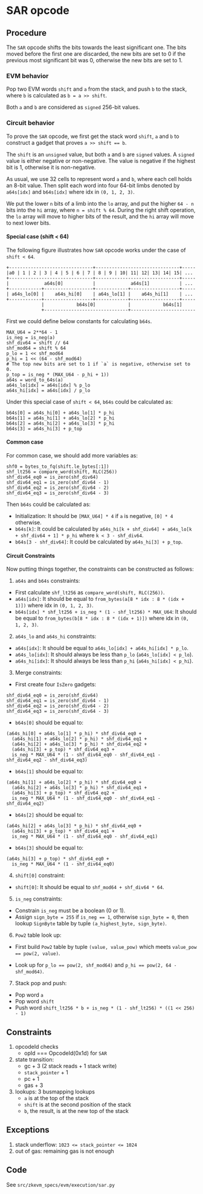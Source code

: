 # SAR opcode

## Procedure

The `SAR` opcode shifts the bits towards the least significant one. The bits moved before the first one are discarded, the new bits are set to 0 if the previous most significant bit was 0, otherwise the new bits are set to 1.

### EVM behavior

Pop two EVM words `shift` and `a` from the stack, and push `b` to the stack, where `b` is calculated as `b = a >> shift`.

Both `a` and `b` are considered as `signed` 256-bit values.

### Circuit behavior

To prove the `SAR` opcode, we first get the stack word `shift`, `a` and `b` to construct a gadget that proves `a >> shift == b`.

The `shift` is an `unsigned` value, but both `a` and `b` are `signed` values. A `signed` value is either negative or non-negative. The value is negative if the highest bit is 1, otherwise it is non-negative.

As usual, we use 32 cells to represent word `a` and `b`, where each cell holds an 8-bit value. Then split each word into four 64-bit limbs denoted by `a64s[idx]` and `b64s[idx]` where idx in `(0, 1, 2, 3)`.

We put the lower `n` bits of a limb into the `lo` array, and put the higher `64 - n` bits into the `hi` array, where `n = shift % 64`. During the right shift operation, the `lo` array will move to higher bits of the result, and the `hi` array will move to next lower bits.

#### Special case (shift < 64)

The following figure illustrates how `SAR` opcode works under the case of `shift < 64`.
```
+-------------------------------+-------------------------------+-----
|a0 | 1 | 2 | 3 | 4 | 5 | 6 | 7 | 8 | 9 | 10| 11| 12| 13| 14| 15| ...
+-------------------------------+-------------------------------+-----
|             a64s[0]           |             a64s[1]           | ...
+------------+------------------+------------+------------------+-----
| a64s_lo[0] |    a64s_hi[0]    | a64s_lo[1] |    a64s_hi[1]    | ...
+------------+------------------+------------+------------------+-----
             |            b64s[0]            |            b64s[1]
             +-------------------------------+------------------------
```

First we could define below constants for calculating `b64s`.
```
MAX_U64 = 2**64 - 1
is_neg = is_neg(a)
shf_div64 = shift // 64
shf_mod64 = shift % 64
p_lo = 1 << shf_mod64
p_hi = 1 << (64 - shf_mod64)
# The top new bits are set to 1 if `a` is negative, otherwise set to 0.
p_top = is_neg * (MAX_U64 - p_hi + 1))
a64s = word_to_64s(a)
a64s_lo[idx] = a64s[idx] % p_lo
a64s_hi[idx] = a64s[idx] / p_lo
```

Under this special case of `shift < 64`, `b64s` could be calculated as:
```
b64s[0] = a64s_hi[0] + a64s_lo[1] * p_hi
b64s[1] = a64s_hi[1] + a64s_lo[2] * p_hi
b64s[2] = a64s_hi[2] + a64s_lo[3] * p_hi
b64s[3] = a64s_hi[3] + p_top
```

#### Common case

For common case, we should add more variables as:
```
shf0 = bytes_to_fq(shift.le_bytes[:1])
shf_lt256 = compare_word(shift, RLC(256))
shf_div64_eq0 = is_zero(shf_div64)
shf_div64_eq1 = is_zero(shf_div64 - 1)
shf_div64_eq2 = is_zero(shf_div64 - 2)
shf_div64_eq3 = is_zero(shf_div64 - 3)
```

Then `b64s` could be calculated as:

* Initialization: It should be `[MAX_U64] * 4` if `a` is negative, `[0] * 4` otherwise.
* `b64s[k]`: It could be calculated by `a64s_hi[k + shf_div64] + a64s_lo[k + shf_div64 + 1] * p_hi` where `k < 3 - shf_div64`.
* `b64s[3 - shf_div64]`: It could be calculated by `a64s_hi[3] + p_top`.

#### Circuit Constraints

Now putting things together, the constraints can be constructed as follows:

1. `a64s` and `b64s` constraints:

* First calculate `shf_lt256` as `compare_word(shift, RLC(256))`.
* `a64s[idx]`: It should be equal to `from_bytes(a[8 * idx : 8 * (idx + 1)])` where idx in `(0, 1, 2, 3)`.
* `b64s[idx] * shf_lt256 + is_neg * (1 - shf_lt256) * MAX_U64`: It should be equal to `from_bytes(b[8 * idx : 8 * (idx + 1)])` where idx in `(0, 1, 2, 3)`.

2. `a64s_lo` and `a64s_hi` constraints:

* `a64s[idx]`: It should be equal to `a64s_lo[idx] + a64s_hi[idx] * p_lo`.
* `a64s_lo[idx]`: It should always be less than `p_lo` (`a64s_lo[idx] < p_lo`).
* `a64s_hi[idx]`: It should always be less than `p_hi` (`a64s_hi[idx] < p_hi`).

3. Merge constraints:

* First create four `IsZero` gadgets:
```
shf_div64_eq0 = is_zero(shf_div64)
shf_div64_eq1 = is_zero(shf_div64 - 1)
shf_div64_eq2 = is_zero(shf_div64 - 2)
shf_div64_eq3 = is_zero(shf_div64 - 3)
```

* `b64s[0]` should be equal to:
```
(a64s_hi[0] + a64s_lo[1] * p_hi) * shf_div64_eq0 +
  (a64s_hi[1] + a64s_lo[2] * p_hi) * shf_div64_eq1 +
  (a64s_hi[2] + a64s_lo[3] * p_hi) * shf_div64_eq2 +
  (a64s_hi[3] + p_top) * shf_div64_eq3 +
  is_neg * MAX_U64 * (1 - shf_div64_eq0 - shf_div64_eq1 - shf_div64_eq2 - shf_div64_eq3)
```

* `b64s[1]` should be equal to:
```
(a64s_hi[1] + a64s_lo[2] * p_hi) * shf_div64_eq0 +
  (a64s_hi[2] + a64s_lo[3] * p_hi) * shf_div64_eq1 +
  (a64s_hi[3] + p_top) * shf_div64_eq2 +
  is_neg * MAX_U64 * (1 - shf_div64_eq0 - shf_div64_eq1 - shf_div64_eq2)
```

* `b64s[2]` should be equal to:
```
(a64s_hi[2] + a64s_lo[3] * p_hi) * shf_div64_eq0 +
  (a64s_hi[3] + p_top) * shf_div64_eq1 +
  is_neg * MAX_U64 * (1 - shf_div64_eq0 - shf_div64_eq1)
```

* `b64s[3]` should be equal to:
```
(a64s_hi[3] + p_top) * shf_div64_eq0 +
  is_neg * MAX_U64 * (1 - shf_div64_eq0)
```

4. `shift[0]` constraint:

* `shift[0]`: It should be equal to `shf_mod64 + shf_div64 * 64`.

5. `is_neg` constraints:

* Constrain `is_neg` must be a boolean (0 or 1).
* Assign `sign_byte = 255` if `is_neg == 1`, otherwise `sign_byte = 0`, then lookup `SignByte` table by tuple `(a_highest_byte, sign_byte)`.

6. `Pow2` table look up:

* First build `Pow2` table by tuple `(value, value_pow)` which meets `value_pow == pow(2, value)`.

* Look up for `p_lo == pow(2, shf_mod64)` and `p_hi == pow(2, 64 - shf_mod64)`.

7. Stack pop and push:

* Pop word `a`
* Pop word `shift`
* Push word `shift_lt256 * b + is_neg * (1 - shf_lt256) * ((1 << 256) - 1)`

## Constraints

1. opcodeId checks
   - opId === OpcodeId(0x1d) for `SAR`
2. state transition:
   - gc + 3 (2 stack reads + 1 stack write)
   - `stack_pointer` + 1
   - pc + 1
   - gas + 3
3. lookups: 3 busmapping lookups
   - `a` is at the top of the stack
   - `shift` is at the second position of the stack
   - `b`, the result, is at the new top of the stack

## Exceptions

1. stack underflow: `1023 <= stack_pointer <= 1024`
2. out of gas: remaining gas is not enough

## Code

See `src/zkevm_specs/evm/execution/sar.py`
